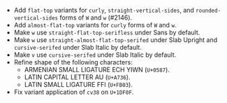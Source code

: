 * Add `flat-top` variants for `curly`, `straight-vertical-sides`, and `rounded-vertical-sides` forms of `W` and `w` (#2146).
* Add `almost-flat-top` variants for `curly` forms of `W` and `w`.
* Make `w` use `straight-flat-top-serifless` under Sans by default.
* Make `w` use `straight-almost-flat-top-serifed` under Slab Upright and `cursive-serifed` under Slab Italic by default.
* Make `v` use `cursive-serifed` under Slab Italic by default.
* Refine shape of the following characters:
  - ARMENIAN SMALL LIGATURE ECH YIWN (`U+0587`).
  - LATIN CAPITAL LETTER AU (`U+A736`).
  - LATIN SMALL LIGATURE FFI (`U+FB03`).
* Fix variant application of `cv38` on `U+1DF0F`.
